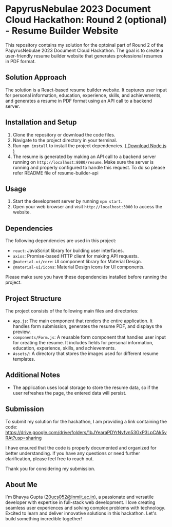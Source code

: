 # PapyrusNebulae 2023 Document Cloud Hackathon: Round 2 (optional) - Resume Builder Website

This repository contains my solution for the optoinal part of Round 2 of the PapyrusNebulae 2023 Document Cloud Hackathon.
The goal is to create a user-friendly resume builder website that generates professional resumes in PDF format.
## Solution Approach

The solution is a React-based resume builder website. It captures user input for personal information, education, experience, skills, and achievements, and generates a resume in PDF format using an API call to a backend server.

## Installation and Setup

1. Clone the repository or download the code files.
2. Navigate to the project directory in your terminal.
3. Run `npm install` to install the project dependencies. <a href="https://nodejs.org">( Download Node.js )</a>
4. The resume is generated by making an API call to a backend server running on `http://localhost:8080/resume`. Make sure the server is running and properly configured to handle this request. To do so please refer README file of resume-builder-api


## Usage

1. Start the development server by running `npm start`.
2. Open your web browser and visit `http://localhost:3000` to access the website.

## Dependencies

The following dependencies are used in this project:

- `react`: JavaScript library for building user interfaces.
- `axios`: Promise-based HTTP client for making API requests.
- `@material-ui/core`: UI component library for Material Design.
- `@material-ui/icons`: Material Design icons for UI components.

Please make sure you have these dependencies installed before running the project.

## Project Structure

The project consists of the following main files and directories:

- `App.js`: The main component that renders the entire application. It handles form submission, generates the resume PDF, and displays the preview.
- `components/Form.js`: A reusable form component that handles user input for creating the resume. It includes fields for personal information, education, experience, skills, and achievements.
- `Assets/`: A directory that stores the images used for different resume templates.

## Additional Notes

- The application uses local storage to store the resume data, so if the user refreshes the page, the entered data will persist.
## Submission <a name="Submission"></a>

To submit my solution for the hackathon, I am providing a link containing the code: https://drive.google.com/drive/folders/1bJYearaPDYrNvfvn53GxP3LpCAk5vRAt?usp=sharing

I have ensured that the code is properly documented and organized for better understanding. If you have any questions or need further clarification, please feel free to reach out.

Thank you for considering my submission.

## About Me <a name="Aboutme"></a>

I'm Bhavya Gupta (20ucs052@lnmiit.ac.in), a passionate and versatile developer with expertise in full-stack web development. I love creating seamless user experiences and solving complex problems with technology. Excited to learn and deliver innovative solutions in this hackathon. Let's build something incredible together!

